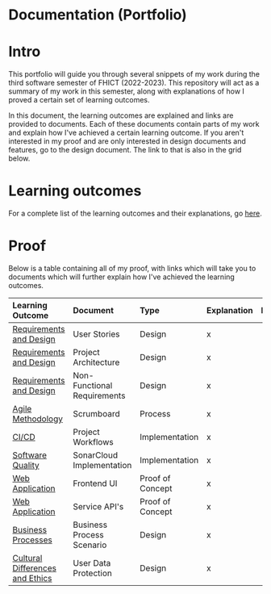 # Documentation (Portfolio)

# Intro

This portfolio will guide you through several snippets of my work during the third software semester of FHICT (2022-2023). This repository will act as a summary of my work in this semester, along with explanations of how I proved a certain set of learning outcomes.

In this document, the learning outcomes are explained and links are provided to documents. Each of these documents contain parts of my work and explain how I've achieved a certain learning outcome. If you aren't interested in my proof and are only interested in design documents and features, go to the design document. The link to that is also in the grid below.

# Learning outcomes

For a complete list of the learning outcomes and their explanations, go [here](/Resources/Learning%20Outcomes.md).

# Proof

Below is a table containing all of my proof, with links which will take you to documents which will further explain how I've achieved the learning outcomes.

| Learning Outcome | Document | Type | Explanation |  Link |
|:-----------------|:---------|:-----|:------------|:-----:|
| [Requirements and Design](/Resources/Learning%20Outcomes.md#Requirements%20and%20Design) | User Stories | Design | x | [🔗](/Proof/Requirements%20and%20Design/User%20Stories.md) |
| [Requirements and Design](/Resources/Learning%20Outcomes.md#Requirements%20and%20Design) | Project Architecture | Design | x | [🔗](/Proof/Requirements%20and%20Design/Project%20Architecture.md) |
| [Requirements and Design](/Resources/Learning%20Outcomes.md#Requirements%20and%20Design) | Non-Functional Requirements | Design | x | [🔗](/Proof/Requirements%20and%20Design/Non-Functional%20Requirements.md) |
| [Agile Methodology](/Resources/Learning%20Outcomes.md#Agile%20Methodology) | Scrumboard | Process | x | [🔗](/Proof/Agile%20Methodology/Scrumboard.md) |
| [CI/CD](/Resources/Learning%20Outcomes.md#CI%20and%20CD) | Project Workflows | Implementation | x | [🔗](/Proof/CI%20and%20CD/Project%20Workflows.md) |
| [Software Quality](/Resources/Learning%20Outcomes.md#Software%20Quality) | SonarCloud Implementation | Implementation | x | [🔗](/Proof/Software%20Quality/SonarCloud%20Implementation.md) |
| [Web Application](/Resources/Learning%20Outcomes.md#Web%20Application) | Frontend UI | Proof of Concept | x | [🔗](/Proof/Web%20Application/Frontend%20UI.md) |
| [Web Application](/Resources/Learning%20Outcomes.md#Web%20Application) | Service API's | Proof of Concept | x | [🔗](/Proof/Web%20Application/Service%20API's.md) |
| [Business Processes](/Resources/Learning%20Outcomes.md#Business%20Processes) | Business Process Scenario | Design | x | [🔗](/Proof/Business%20Processes/Business%20Process%20Scenario.md) |
| [Cultural Differences and Ethics](/Resources/Learning%20Outcomes.md#Cultural%20Differences%20and%20Ethics) | User Data Protection | Design | x | [🔗](/Proof/Cultural%20Differences%20and%20Ethics/User%20Data%20Protection.md) |
